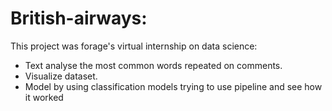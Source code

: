 # British-airways:
This project was forage's virtual internship on data science:
- Text analyse the most common words repeated on comments.
- Visualize dataset.
- Model by using classification models trying to use pipeline and see how it worked
